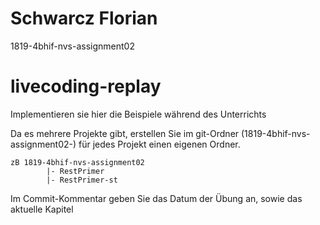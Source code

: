# Schwarcz Florian
1819-4bhif-nvs-assignment02
# livecoding-replay

Implementieren sie hier die Beispiele während des Unterrichts

Da es mehrere Projekte gibt, erstellen Sie im git-Ordner (1819-4bhif-nvs-assignment02-<username>) für jedes Projekt einen eigenen Ordner.

```
zB 1819-4bhif-nvs-assignment02
        |- RestPrimer
        |- RestPrimer-st
```

Im Commit-Kommentar geben Sie das Datum der Übung an, sowie das aktuelle Kapitel

